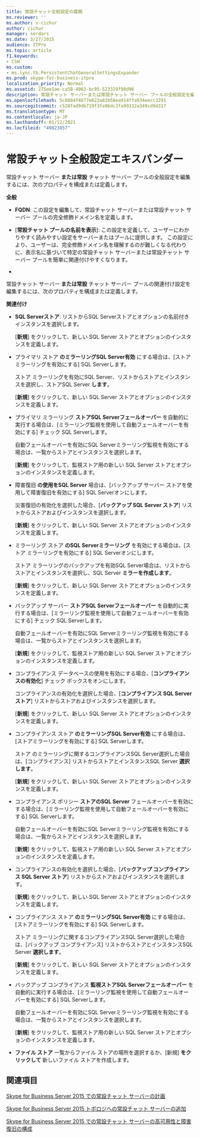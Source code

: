```yaml
---
title: 常設チャット全般設定の展開
ms.reviewer: ''
ms.author: v-cichur
author: cichur
manager: serdars
ms.date: 3/27/2015
audience: ITPro
ms.topic: article
f1.keywords:
- CSH
ms.custom:
- ms.lync.tb.PersistentChatGeneralSettingsExpander
ms.prod: skype-for-business-itpro
localization_priority: Normal
ms.assetid: 275ee1ae-ca58-4963-bc95-523319f90d96
description: 常設チャット サーバーまたは常設チャット サーバー プールの全般設定を編集するには、次のプロパティを構成または定義します。
ms.openlocfilehash: 5c0884f4877e622a82b58ea914ffa934eecc3291
ms.sourcegitcommit: c528fad9db719f3fa96dc3fa99332a349cd9d317
ms.translationtype: MT
ms.contentlocale: ja-JP
ms.lasthandoff: 01/12/2021
ms.locfileid: "49823857"
---
```

# <a name="persistent-chat-general-settings-expander"></a>常設チャット全般設定エキスパンダー
 
常設チャット サーバー **または常設** チャット サーバー プールの全般設定を編集するには、次のプロパティを構成または定義します。
  
 **全般**
  
- **FQDN**: この設定を編集して、常設チャット サーバーまたは常設チャット サーバー プールの完全修飾ドメイン名を定義します。
    
- [**常設チャット プールの名前を表示**]: この設定を定義して、ユーザーにわかりやすく読みやすい設定をサーバーまたはプールに提供します。 この設定により、ユーザーは、完全修飾ドメイン名を理解するのが難しくなる代わりに、表示名に基づいて特定の常設チャット サーバーまたは常設チャット サーバー プールを簡単に関連付けやすくなります。
    
- [**常設チャットのポート**]: 常設チャットに使用するポートを指定します。
    
常設チャット サーバー **または常設** チャット サーバー プールの関連付け設定を編集するには、次のプロパティを構成または定義します。
  
 **関連付け**
  
- **SQL Serverストア**: リストからSQL Serverストアとオプションの名前付きインスタンスを選択します。
    
    [**新規**] をクリックして、新しい SQL Server ストアとオプションのインスタンスを定義します。
    
- プライマリ ストア **のミラーリングSQL Server有効** にする場合は、[ストア ミラーリングを有効にする] SQL Serverします。
    
    ストア ミラーリングを有効にSQL Server、リストからストアとインスタンスを選択し、ストアSQL Server **します**。
    
    [**新規**] をクリックして、新しい SQL Server ストアとオプションのインスタンスを定義します。
    
- プライマリ ミラーリング **ストアSQL Serverフェールオーバー** を自動的に実行する場合は、[ミラーリング監視を使用して自動フェールオーバーを有効にする] チェック SQL Serverします。
    
    自動フェールオーバーを有効にSQL Serverミラーリング監視を有効にする場合は、一覧からストアとインスタンスを選択します。
    
    [**新規**] をクリックして、監視ストア用の新しい SQL Server ストアとオプションのインスタンスを定義します。
    
- 障害復旧 **の使用をSQL Server** 場合は、[バックアップ サーバー ストアを使用して障害復旧を有効にする] SQL Serverオンにします。
    
    災害復旧の有効化を選択した場合、[**バックアップ SQL Server ストア**] リストからストアおよびインスタンスを選択します。
    
    [**新規**] をクリックして、新しい SQL Server ストアとオプションのインスタンスを定義します。
    
- ミラーリング ストア **のSQL Serverミラーリング** を有効にする場合は、[ストア ミラーリングを有効にする] SQL Serverオンにします。
    
    ストア ミラーリングのバックアップを有効SQL Server場合は、リストからストアとインスタンスを選択し、SQL Server **ミラーを作成します**。
    
    [**新規**] をクリックして、新しい SQL Server ストアとオプションのインスタンスを定義します。
    
- バックアップ サーバー **ストアSQL Serverフェールオーバー** を自動的に実行する場合は、[ミラーリング監視を使用して自動フェールオーバーを有効にする] チェック SQL Serverします。
    
    自動フェールオーバーを有効にSQL Serverミラーリング監視を有効にする場合は、一覧からストアとインスタンスを選択します。
    
    [**新規**] をクリックして、監視ストア用の新しい SQL Server ストアとオプションのインスタンスを定義します。
    
- コンプライアンス データベースの使用を有効にする場合、[**コンプライアンスの有効化**] チェック ボックスをオンにします。
    
    コンプライアンスの有効化を選択した場合、[**コンプライアンス SQL Server ストア**] リストからストアおよびインスタンスを選択します。
    
    [**新規**] をクリックして、新しい SQL Server ストアとオプションのインスタンスを定義します。
    
- コンプライアンス ストア **のミラーリングSQL Server有効** にする場合は、[ストアミラーリングを有効にする] SQL Serverします。
    
    ストア のミラーリングに関するコンプライアンスSQL Server選択した場合は、[コンプライアンス] リストからストアとインスタンスSQL Server **選択します**。
    
    [**新規**] をクリックして、新しい SQL Server ストアとオプションのインスタンスを定義します。
    
- コンプライアンス ポリシー **ストアのSQL Server** フェールオーバーを有効にする場合は、[ミラーリング監視を使用して自動フェールオーバーを有効にする] SQL Serverします。
    
    自動フェールオーバーを有効にSQL Serverミラーリング監視を有効にする場合は、一覧からストアとインスタンスを選択します。
    
    [**新規**] をクリックして、監視ストア用の新しい SQL Server ストアとオプションのインスタンスを定義します。
    
- コンプライアンスの有効化を選択した場合、[**バックアップ コンプライアンス SQL Server ストア**] リストからストアおよびインスタンスを選択します。
    
    [**新規**] をクリックして、新しい SQL Server ストアとオプションのインスタンスを定義します。
    
- コンプライアンス ストア **のミラーリングSQL Server有効** にする場合は、[ストアミラーリングを有効にする] SQL Serverします。
    
    ストア ミラーリングに関するコンプライアンスSQL Server選択した場合は、[バックアップ コンプライアンス] リストからストアとインスタンスSQL Server **選択します**。
    
    [**新規**] をクリックして、新しい SQL Server ストアとオプションのインスタンスを定義します。
    
- バックアップ コンプライアンス **監視ストアSQL Serverフェールオーバー** を自動的に実行する場合は、[ミラーリング監視を使用して自動フェールオーバーを有効にする] SQL Serverします。
    
    自動フェールオーバーを有効にSQL Serverミラーリング監視を有効にする場合は、一覧からストアとインスタンスを選択します。
    
    [**新規**] をクリックして、監視ストア用の新しい SQL Server ストアとオプションのインスタンスを定義します。
    
- **ファイル ストア** 一覧からファイル ストアの場所を選択するか、[新規] **をクリックして** 新しいファイル ストアを作成します。
    
  [**OK**]: ダイアログでの変更を受け入れて確定します。
  
  [**キャンセル**]: 変更を破棄してダイアログを閉じます。
  
  [**ヘルプ**]: このヘルプ画面を表示します。
  
## <a name="see-also"></a>関連項目

[Skype for Business Server 2015 での常設チャット サーバーの計画](../../plan-your-deployment/persistent-chat-server/persistent-chat-server.md)
  
[Skype for Business Server 2015 トポロジへの常設チャット サーバーの追加](../../deploy/deploy-persistent-chat-server/add-persistent-chat-server.md)
  
[Skype for Business Server 2015 での常設チャット サーバーの高可用性と障害復旧の構成](../../deploy/deploy-persistent-chat-server/configure-hadr-for-persistent-chat.md)
